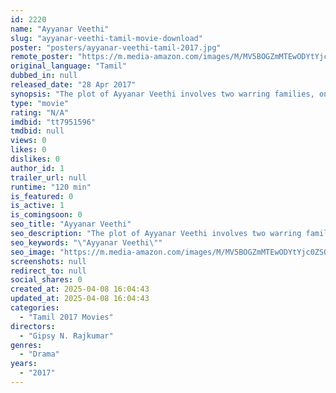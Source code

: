 ```yaml
---
id: 2220
name: "Ayyanar Veethi"
slug: "ayyanar-veethi-tamil-movie-download"
poster: "posters/ayyanar-veethi-tamil-2017.jpg"
remote_poster: "https://m.media-amazon.com/images/M/MV5BOGZmMTEwODYtYjc0ZS00ZWU0LTg5MDItYTgxMTRlOGE0MmZiXkEyXkFqcGdeQXVyNTM3MDMyMDQ@._V1_SX300.jpg"
original_language: "Tamil"
dubbed_in: null
released_date: "28 Apr 2017"
synopsis: "The plot of Ayyanar Veethi involves two warring families, one good and one bad, whose enmity goes back by a generation. A family of evil-doers is determined to bring shame to their rival, and try to exploit a rape committed by one of"
type: "movie"
rating: "N/A"
imdbid: "tt7951596"
tmdbid: null
views: 0
likes: 0
dislikes: 0
author_id: 1
trailer_url: null
runtime: "120 min"
is_featured: 0
is_active: 1
is_comingsoon: 0
seo_title: "Ayyanar Veethi"
seo_description: "The plot of Ayyanar Veethi involves two warring families, one good and one bad, whose enmity goes back by a generation. A family of evil-doers is determined to bring shame to their rival, and try to exploit a rape committed by one of"
seo_keywords: "\"Ayyanar Veethi\""
seo_image: "https://m.media-amazon.com/images/M/MV5BOGZmMTEwODYtYjc0ZS00ZWU0LTg5MDItYTgxMTRlOGE0MmZiXkEyXkFqcGdeQXVyNTM3MDMyMDQ@._V1_SX300.jpg"
screenshots: null
redirect_to: null
social_shares: 0
created_at: 2025-04-08 16:04:43
updated_at: 2025-04-08 16:04:43
categories:
  - "Tamil 2017 Movies"
directors:
  - "Gipsy N. Rajkumar"
genres:
  - "Drama"
years:
  - "2017"
---
```

